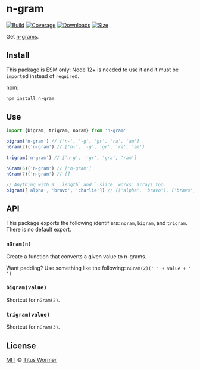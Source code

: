 # n-gram

[![Build][build-badge]][build]
[![Coverage][coverage-badge]][coverage]
[![Downloads][downloads-badge]][downloads]
[![Size][size-badge]][size]

Get [n-grams][wiki].

## Install

This package is ESM only: Node 12+ is needed to use it and it must be `import`ed
instead of `require`d.

[npm][]:

```sh
npm install n-gram
```

## Use

```js
import {bigram, trigram, nGram} from 'n-gram'

bigram('n-gram') // ['n-', '-g', 'gr', 'ra', 'am']
nGram(2)('n-gram') // ['n-', '-g', 'gr', 'ra', 'am']

trigram('n-gram') // ['n-g', '-gr', 'gra', 'ram']

nGram(6)('n-gram') // ['n-gram']
nGram(7)('n-gram') // []

// Anything with a `.length` and `.slice` works: arrays too.
bigram(['alpha', 'bravo', 'charlie']) // [['alpha', 'bravo'], ['bravo', 'charlie']]
```

## API

This package exports the following identifiers: `ngram`, `bigram`, and `trigram`.
There is no default export.

### `nGram(n)`

Create a function that converts a given value to n-grams.

Want padding?
Use something like the following: `nGram(2)(' ' + value + ' ')`

### `bigram(value)`

Shortcut for `nGram(2)`.

### `trigram(value)`

Shortcut for `nGram(3)`.

## License

[MIT][license] © [Titus Wormer][author]

<!-- Definitions -->

[build-badge]: https://github.com/words/n-gram/workflows/main/badge.svg

[build]: https://github.com/words/n-gram/actions

[coverage-badge]: https://img.shields.io/codecov/c/github/words/n-gram.svg

[coverage]: https://codecov.io/github/words/n-gram

[downloads-badge]: https://img.shields.io/npm/dm/n-gram.svg

[downloads]: https://www.npmjs.com/package/n-gram

[size-badge]: https://img.shields.io/bundlephobia/minzip/n-gram.svg

[size]: https://bundlephobia.com/result?p=n-gram

[npm]: https://docs.npmjs.com/cli/install

[license]: license

[author]: https://wooorm.com

[wiki]: https://en.wikipedia.org/wiki/N-gram
